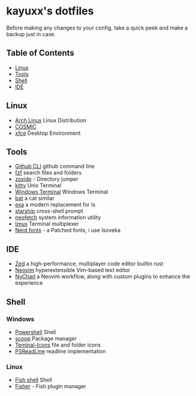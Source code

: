 # kayuxx's dotfiles

Before making any changes to your config, take a quick peek
and make a backup just in case.

## Table of Contents

- [Linux](#linux)
- [Tools](#tools)
- [Shell](#shell)
- [IDE](#neovim)

## Linux

- [Arch Linux](https://archlinux.org/) Linux Distribution
- [COSMIC](ht)
- [xfce](https://xfce.org/) Desktop Environment

## Tools

- [Github CLI](https://cli.github.com) github command line
- [fzf](https://github.com/junegunn/fzf) search files and folders
- [zoxide](https://github.com/ajeetdsouza/zoxide) - Directory jumper
- [kitty](https://github.com/kovidgoyal/kitty) Unix Terminal
- [Windows Terminal](https://github.com/microsoft/terminal) Windows Terminal
- [bat](https://github.com/sharkdp/bat) a cat similar
- [exa](https://the.exa.website/) a modern replacement for ls
- [starship](https://starship.rs/) cross-shell prompt
- [neofetch](https://github.com/dylanaraps/neofetch) system information utility
- [tmux](https://github.com/tmux/tmux) Terminal multiplexer
- [Nerd fonts](https://github.com/ryanoasis/nerd-fonts) - a Patched fonts, i use Isoveka

## IDE

- [Zed](https://zed.dev) a high-performance, multiplayer code editor builtin rust
- [Neovim](https://neovim.io) hyperextensible Vim-based text editor
- [NvChad](https://nvchad.com) a Neovim workflow, along with custom plugins to enhance the experience

## Shell

### Windows

- [Powershell](https://github.com/PowerShell/PowerShell) Shell
- [scoop](https://scoop.sh) Package manager
- [Teminal-Icons](https://github.com/devblackops/Terminal-Icons) file and folder
  icons
- [PSReadLine](https://github.com/PowerShell/PSReadLine) readline implementation

### Linux

- [Fish shell](https://fishshell.com/) Shell
- [Fisher](https://github.com/jorgebucaran/fisher) - Fish plugin manager

